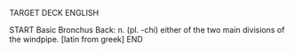 TARGET DECK
ENGLISH

START
Basic
Bronchus
Back: n. (pl. -chi) either of the two main divisions of the windpipe. [latin from greek]
END
